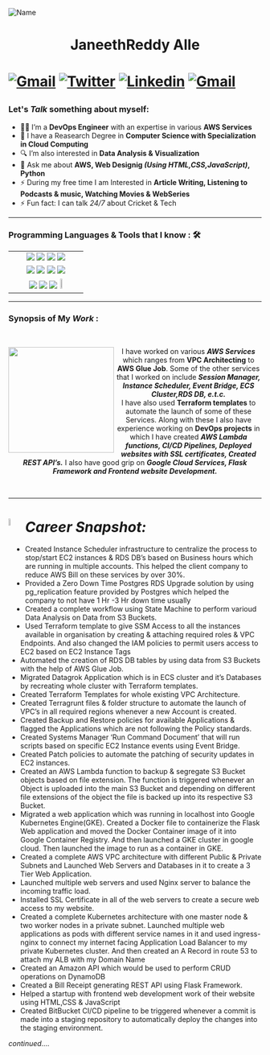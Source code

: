 ![Name](https://github.com/sharannyobasu/sharannyobasu/blob/master/Hello(1).gif)

<h1 align="center"> JaneethReddy Alle <h1>


[![Gmail](https://img.shields.io/badge/-Gmail-c14438?style=flat&logo=Gmail&logoColor=white)](mailto:janeethreddyalle2@gmail.com)
[![Twitter](https://img.shields.io/badge/-Twitter-blue?style=flat&logo=Twitter&logoColor=white)](https://twitter.com/JaneethReddy_A)
[![Linkedin](https://img.shields.io/badge/-LinkedIn-blue?style=flat&logo=Linkedin&logoColor=white)](https://www.linkedin.com/in/janeethreddyalle/)
[![Gmail](https://img.shields.io/badge/-Instagram-cd486b?style=flat&logo=Instagram&logoColor=white)](https://www.instagram.com/janeethreddy_a/)




### Let's *Talk* something about myself:


 - 👨‍🎓 I’m  a <strong>DevOps Engineer</strong> with an expertise in various <strong>AWS Services</strong>
 - 📖 I have a Reasearch Degree in <strong>Computer Science with Specialization in Cloud Computing</strong>
 - 🔍 I’m also interested in <strong>Data Analysis & Visualization</strong>
 - 💬 Ask me about <strong>AWS, Web Designig *(Using HTML,CSS,JavaScript)*, Python</strong>
 - ⚡ During my free time I am Interested in <strong> Article Writing, Listening to Podcasts & music, Watching Movies & WebSeries </strong>
 - ⚡ Fun fact: I can talk  *24/7* about Cricket & Tech 


***
### Programming Languages & Tools that I know : 🛠


<table>
  <tbody>
    <tr valign="top" >
     <td  width="65%" align="center">
 <img src="https://img.shields.io/badge/python%20-%2314354C.svg?&style=for-the-badge&logo=python&logoColor=white">   <img src="https://img.shields.io/badge/javascript%20-%23323330.svg?&style=for-the-badge&logo=javascript&logoColor=%23F7DF1E">   <img src="https://img.shields.io/badge/html5%20-%23E34F26.svg?&style=for-the-badge&logo=html5&logoColor=white">   <img src="https://img.shields.io/badge/css3%20-%231572B6.svg?&style=for-the-badge&logo=css3&logoColor=white">  
     </td>
     </tr>
   <tr valign="top">  
   <td  width="55%" align="center">
 <code><img  src="https://www.vectorlogo.zone/logos/terraformio/terraformio-ar21.svg"></code> <img src="https://www.vectorlogo.zone/logos/amazon_aws/amazon_aws-ar21.svg"> <img src="https://www.vectorlogo.zone/logos/google_cloud/google_cloud-ar21.svg"> <img src="https://www.vectorlogo.zone/logos/mysql/mysql-ar21.svg">
     </td>  
   </tr>
   <tr valign="top">  
   <td  width="55%" align="center">
 <code><img  src="https://www.vectorlogo.zone/logos/docker/docker-ar21.svg"></code> <img src="https://www.vectorlogo.zone/logos/kubernetes/kubernetes-ar21.svg"> <img src="https://www.vectorlogo.zone/logos/jenkins/jenkins-ar21.svg"> <img width="5%" src="https://cdn.worldvectorlogo.com/logos/excel-4.svg">
     </td>  
   </tr>
  </tbody>
</table>
 
 ***
 
 
### Synopsis of My *Work* : 

 <br>
 
<p align='center'>
 <img width="210" align='left' src="https://media0.giphy.com/media/qgQUggAC3Pfv687qPC/giphy.gif?cid=ecf05e47w2e50jrvzrozlajapiev0jvujavqhtjobpmh01zh&rid=giphy.gif&ct=g">
I have worked on various <strong><i>AWS Services</i></strong> which ranges from <strong>VPC Architecting</strong> to <strong>AWS Glue Job</strong>. Some of the other services that I worked on include <strong><i>Session Manager, Instance Scheduler, Event Bridge, ECS Cluster,RDS DB, e.t.c.</i></strong>  <br>  
I have also used <strong>Terraform templates</strong> to automate the launch of some of these Services. Along with these I also have experience working on <strong>DevOps projects</strong> in which I have created <strong><i>AWS Lambda functions, CI/CD Pipelines, Deployed websites with SSL certificates, Created REST API’s.</i></strong> I also have good grip on <strong> <i>Google Cloud Services, Flask Framework and Frontend website Development. </i> </strong> 
</p>

 <br>
 
 ***
 
<h1> <i>Career Snapshot:</i>  <img width='6%' align='left' src="https://media4.giphy.com/media/l41YcrbAlh4TJJUNW/200w.webp?cid=ecf05e473sxpynn07kl11zffamlpwix7kznbvn69j8uu6lkh&rid=200w.webp&ct=g"></h1>
 
 
- Created Instance Scheduler infrastructure to centralize the process to stop/start EC2 instances & RDS DB’s based on Business hours which are running in multiple accounts. This helped the client company to reduce AWS Bill on these services by over 30%. 
- Provided a Zero Down Time Postgres RDS Upgrade solution by using pg_replication feature provided by Postgres which helped the company to not have 1 Hr -3 Hr down time usually
- Created a complete workflow using State Machine to perform varioud Data Analysis on Data from S3 Buckets.
- Used Terraform template to give SSM Access to all the instances available in organisation by creating & attaching required roles & VPC Endpoints. And also changed the IAM policies to permit users access to EC2 based on EC2 Instance Tags  
- Automated the creation of  RDS DB tables by using data from S3 Buckets with the help of AWS Glue Job.
- Migrated Datagrok Application which is in ECS cluster and it’s Databases by recreating whole cluster with Terraform templates. 
- Created Terraform Templates for whole existing VPC Architecture.  
- Created Terragrunt files & folder structure to automate the launch of VPC’s in all required regions whenever a new Account is created. 
- Created Backup and Restore policies for available Applications & flagged the Applications which are not following the Policy standards. 
- Created Systems Manager ‘Run Command Document’ that will run scripts based on specific EC2 Instance events using Event Bridge. 
- Created Patch policies to automate the patching of security updates in EC2 instances. 
- Created an AWS Lambda function to backup & segregate S3 Bucket objects based on file extension. The function is triggered whenever an Object is uploaded into the main S3 Bucket and depending on different file extensions of the object the file is backed up into its respective S3 Bucket.
- Migrated a web application which was running in localhost into Google Kubernetes Engine(GKE). Created a Docker file to containerize the Flask Web application and moved the Docker Container image of it into Google Container Registry. And then launched a GKE cluster in google cloud. Then launched the image to run as a container in GKE.
- Created a complete AWS VPC architecture with different Public & Private Subnets and Launched Web Servers and Databases in it to create a 3 Tier Web Application.
- Launched multiple web servers and used Nginx server to balance the incoming traffic load.
- Installed SSL Certificate in all of the web servers to create a secure web access to my website.
- Created a complete Kubernetes architecture with one master node & two worker nodes in a private subnet. Launched multiple web applications as pods with different service names in it and used ingress-nginx to connect my internet facing Application Load Balancer to my private Kubernetes cluster. And then created an A Record in route 53 to attach my ALB with my Domain Name
- Created an Amazon API which would be used to perform CRUD operations on DynamoDB
- Created a Bill Receipt generating  REST API using Flask Framework.
- Helped a startup with frontend web development work of their website using HTML,CSS & JavaScript
- Created BitBucket CI/CD pipeline to be triggered whenever a commit is made into a staging repository to automatically deploy the changes into the staging environment.
 
*continued....*

 
